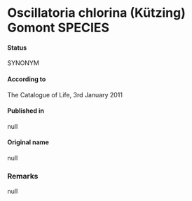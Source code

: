 # Oscillatoria chlorina (Kützing) Gomont SPECIES

#### Status
SYNONYM

#### According to
The Catalogue of Life, 3rd January 2011

#### Published in
null

#### Original name
null

### Remarks
null